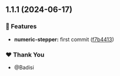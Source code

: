 ## 1.1.1 (2024-06-17)


### 🚀 Features

- **numeric-stepper:** first commit ([f7b4413](https://github.com/DSI-HUG/ngx-components/commit/f7b4413))


### ❤️  Thank You

- @Badisi
